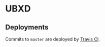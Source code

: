 # UBXD

## Deployments

Commits to `master` are deployed by [Travis CI](https://travis-ci.org/unboxed/ubxd_web_refresh).
